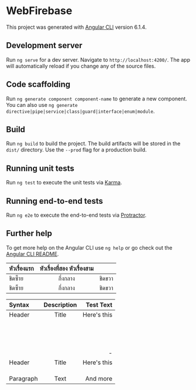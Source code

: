 # WebFirebase

This project was generated with [Angular CLI](https://github.com/angular/angular-cli) version 6.1.4.

## Development server

Run `ng serve` for a dev server. Navigate to `http://localhost:4200/`. The app will automatically reload if you change any of the source files.

## Code scaffolding

Run `ng generate component component-name` to generate a new component. You can also use `ng generate directive|pipe|service|class|guard|interface|enum|module`.

## Build

Run `ng build` to build the project. The build artifacts will be stored in the `dist/` directory. Use the `--prod` flag for a production build.

## Running unit tests

Run `ng test` to execute the unit tests via [Karma](https://karma-runner.github.io).

## Running end-to-end tests

Run `ng e2e` to execute the end-to-end tests via [Protractor](http://www.protractortest.org/).

## Further help

To get more help on the Angular CLI use `ng help` or go check out the [Angular CLI README](https://github.com/angular/angular-cli/blob/master/README.md).

| หัวเรื่องแรก  | หัวเรื่องที่สอง  หัวเรื่องสาม  ||
| :-------- | :--------: | ---------: |
|   ชิดซ็าย   |   กึ่งกลาง   |    ชิดขวา   |
|   ชิดซ็าย   |   กึ่งกลาง   |    ชิดขวา   |

| Syntax      | Description | Test Text     |
| :---        |    :----:   |          ---: |
| Header      | Title       | Here's this   |
|             |             |         &nbsp;|
|             |             |           <br>|
|             |             |         <br />|
|             |             |              -|
| Header      | Title       | Here's this   |
|             |             |               |
|             |             |               |
|             |             |               |
| Paragraph   | Text        | And more      |
